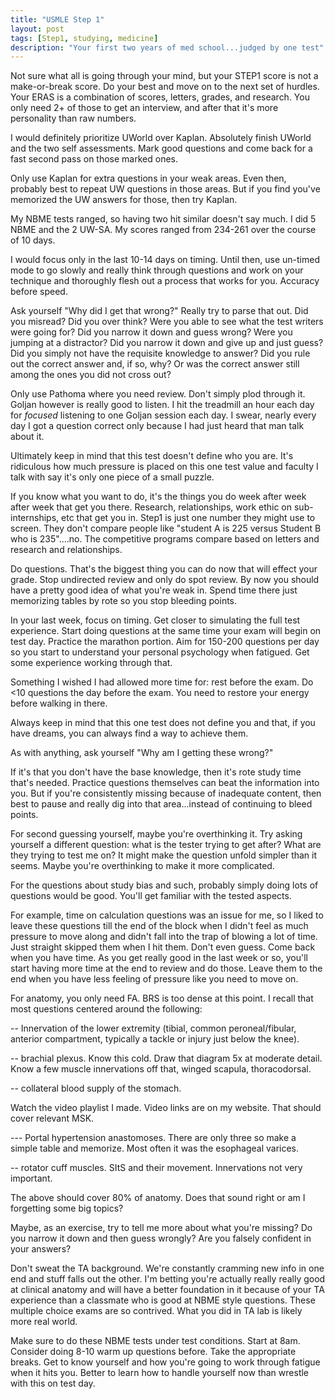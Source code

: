 ```yaml
---
title: "USMLE Step 1"
layout: post
tags: [Step1, studying, medicine]
description: "Your first two years of med school...judged by one test"
---
```


Not sure what all is going through your mind, but your STEP1 score is not a
make-or-break score.  Do your best and move on to the next set of hurdles.
Your ERAS is a combination of scores, letters, grades, and research.  You only
need 2+ of those to get an interview, and after that it's more personality
than raw numbers.

I would definitely prioritize UWorld over Kaplan. Absolutely finish UWorld and
the two self assessments. Mark good questions and come back for a fast second
pass on those marked ones.

Only use Kaplan for extra questions in your weak areas. Even then, probably
best to repeat UW questions in those areas. But if you find you've memorized
the UW answers for those, then try Kaplan.

My NBME tests ranged, so having two hit similar doesn't say much. I did 5 NBME
and the 2 UW-SA. My scores ranged from 234-261 over the course of 10 days.

I would focus only in the last 10-14 days on timing. Until then, use un-timed
mode to go slowly and really think through questions and work on your
technique and thoroughly flesh out a process that works for you. Accuracy
before speed.

Ask yourself "Why did I get that wrong?" Really try to parse that out. Did you
misread? Did you over think? Were you able to see what the test writers were
going for? Did you narrow it down and guess wrong? Were you jumping at a
distractor? Did you narrow it down and give up and just guess? Did you simply
not have the requisite knowledge to answer? Did you rule out the correct
answer and, if so, why? Or was the correct answer still among the ones you did
not cross out?

Only use Pathoma where you need review. Don't simply plod through it. Goljan
however is really good to listen. I hit the treadmill an hour each day for
*focused* listening to one Goljan session each day. I swear, nearly every day
I got a question correct only because I had just heard that man talk about it.


Ultimately keep in mind that this test doesn't define who you are. It's
ridiculous how much pressure is placed on this one test value and faculty I
talk with say it's only one piece of a small puzzle.

If you know what you want to do, it's the things you do week after week after
week that get you there. Research, relationships, work ethic on
sub-internships, etc that get you in. Step1 is just one number they might use
to screen. They don't compare people like "student A is 225 versus Student B
who is 235"....no. The competitive programs compare based on letters and
research and relationships.


Do questions. That's the biggest thing you can do now that will effect your
grade. Stop undirected review and only do spot review. By now you should have
a pretty good idea of what you're weak in. Spend time there just memorizing
tables by rote so you stop bleeding points.

In your last week, focus on timing. Get closer to simulating the full test
experience. Start doing questions at the same time your exam will begin on
test day. Practice the marathon portion. Aim for 150-200 questions per day so
you start to understand your personal psychology when fatigued. Get some
experience working through that.

Something I wished I had allowed more time for: rest before the exam. Do <10
questions the day before the exam. You need to restore your energy before
walking in there.

Always keep in mind that this one test does not define you and that, if you
have dreams, you can always find a way to achieve them.


As with anything, ask yourself "Why am I getting these wrong?"

If it's that you don't have the base knowledge, then it's rote study time
that's needed. Practice questions themselves can beat the information into
you. But if you're consistently missing because of inadequate content, then
best to pause and really dig into that area...instead of continuing to bleed
points.

For second guessing yourself, maybe you're overthinking it. Try asking
yourself a different question: what is the tester trying to get after? What
are they trying to test me on? It might make the question unfold simpler than
it seems. Maybe you're overthinking to make it more complicated.

For the questions about study bias and such, probably simply doing lots of
questions would be good. You'll get familiar with the tested aspects.

For example, time on calculation questions was an issue for me, so I liked to
leave these questions till the end of the block when I didn't feel as much
pressure to move along and didn't fall into the trap of blowing a lot of
time. Just straight skipped them when I hit them. Don't even guess. Come back
when you have time. As you get really good in the last week or so, you'll
start having more time at the end to review and do those. Leave them to the
end when you have less feeling of pressure like you need to move on.

For anatomy, you only need FA. BRS is too dense at this point. I recall that
most questions centered around the following:

-- Innervation of the lower extremity (tibial, common peroneal/fibular,
   anterior compartment, typically a tackle or injury just below the knee).

-- brachial plexus. Know this cold. Draw that diagram 5x at moderate
   detail. Know a few muscle innervations off that, winged scapula,
   thoracodorsal.

-- collateral blood supply of the stomach.


Watch the video playlist I made. Video links are on my website. That should
cover relevant MSK.

--- Portal hypertension anastomoses. There are only three so make a simple
    table and memorize. Most often it was the esophageal varices.

-- rotator cuff muscles. SItS and their movement. Innervations not very
   important.

The above should cover 80% of anatomy. Does that sound right or am I
forgetting some big topics?


Maybe, as an exercise, try to tell me more about what you're missing? Do you
narrow it down and then guess wrongly? Are you falsely confident in your
answers?


Don't sweat the TA background. We're constantly cramming new info in one end
and stuff falls out the other. I'm betting you're actually really really good
at clinical anatomy and will have a better foundation in it because of your TA
experience than a classmate who is good at NBME style questions. These
multiple choice exams are so contrived. What you did in TA lab is likely more
real world.

Make sure to do these NBME tests under test conditions. Start at 8am. Consider
doing 8-10 warm up questions before. Take the appropriate breaks. Get to know
yourself and how you're going to work through fatigue when it hits you. Better
to learn how to handle yourself now than wrestle with this on test day.
